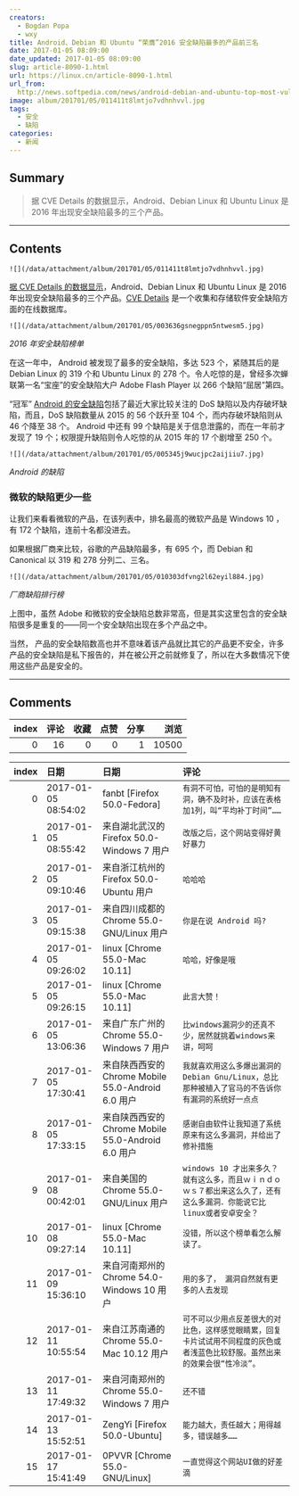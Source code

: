 ```yaml
---
creators:
  - Bogdan Popa
  - wxy
title: Android、Debian 和 Ubuntu “荣膺”2016 安全缺陷最多的产品前三名
date: 2017-01-05 08:09:00
date_updated: 2017-01-05 08:09:00
slug: article-8090-1.html
url: https://linux.cn/article-8090-1.html
url_from: 
  http://news.softpedia.com/news/android-debian-and-ubuntu-top-most-vulnerable-products-chart-in-2016-511514.shtml
image: album/201701/05/011411t8lmtjo7vdhnhvvl.jpg
tags:
  - 安全
  - 缺陷
categories:
  - 新闻
---
```


## Summary

> 据 CVE Details 的数据显示，Android、Debian Linux 和 Ubuntu Linux 是 2016 年出现安全缺陷最多的三个产品。

***

<!-- more -->

## Contents

`![](/data/attachment/album/201701/05/011411t8lmtjo7vdhnhvvl.jpg)`

[据 CVE Details 的数据显示](https://www.cvedetails.com/top-50-products.php?year=2016)，Android、Debian Linux 和 Ubuntu Linux 是 2016 年出现安全缺陷最多的三个产品。[CVE Details](https://www.cvedetails.com/) 是一个收集和存储软件安全缺陷方面的在线数据库。

`![](/data/attachment/album/201701/05/003636gsnegppn5ntwesm5.jpg)`

*2016 年安全缺陷榜单*

在这一年中， Android 被发现了最多的安全缺陷，多达 523 个，紧随其后的是 Debian Linux 的 319 个和 Ubuntu Linux 的 278 个。令人吃惊的是，曾经多次蝉联第一名“宝座”的安全缺陷大户 Adobe Flash Player 以 266 个缺陷“屈居”第四。

“冠军” [Android 的安全缺陷](https://www.cvedetails.com/product/19997/Google-Android.html?vendor_id=1224)包括了最近大家比较关注的 DoS 缺陷以及内存破坏缺陷，而且，DoS 缺陷数量从 2015 的 56 个跃升至 104 个，而内存破坏缺陷则从 46 个降至 38 个。 Android 中还有 99 个缺陷是关于信息泄露的，而在一年前才发现了 19 个；权限提升缺陷则令人吃惊的从 2015 年的 17 个剧增至 250 个。

`![](/data/attachment/album/201701/05/005345j9wucjpc2aijiiu7.jpg)`

*Android 的缺陷*

### 微软的缺陷更少一些

让我们来看看微软的产品，在该列表中，排名最高的微软产品是 Windows 10 ，有 172 个缺陷，连前十名都没进去。

如果根据厂商来比较，谷歌的产品缺陷最多，有 695 个，而 Debian 和 Canonical 以 319 和 278 分列二、三名。

`![](/data/attachment/album/201701/05/010303dfvng2l62eyil884.jpg)`

*厂商缺陷排行榜*

上图中，虽然 Adobe 和微软的安全缺陷总数非常高，但是其实这里包含的安全缺陷很多是重复的——同一个安全缺陷出现在多个产品之中。

当然， 产品的安全缺陷数高也并不意味着该产品就比其它的产品更不安全，许多产品的安全缺陷是私下报告的，并在被公开之前就修复了，所以在大多数情况下使用这些产品是安全的。

***

## Comments


|   index |   评论 |   收藏 |   点赞 |   分享 |   浏览 |
|--------:|-------:|-------:|-------:|-------:|-------:|
|       0 |     16 |      0 |      0 |      1 |  10500 |

|   index | 日期                | 日期                                               | 评论                                                                                                                           |
|--------:|:--------------------|:---------------------------------------------------|:-------------------------------------------------------------------------------------------------------------------------------|
|       0 | 2017-01-05 08:54:02 | fanbt [Firefox 50.0-Fedora]                        | `有洞不可怕，可怕的是明知有洞，确不及时补，应该在表格加1列，叫“平均补丁时间”……`                                                |
|       1 | 2017-01-05 08:55:42 | 来自湖北武汉的 Firefox 50.0-Windows 7 用户         | `改版之后，这个网站变得好黄好暴力`                                                                                             |
|       2 | 2017-01-05 09:10:46 | 来自浙江杭州的 Firefox 50.0-Ubuntu 用户            | `哈哈哈`                                                                                                                       |
|       3 | 2017-01-05 09:15:38 | 来自四川成都的 Chrome 55.0-GNU/Linux 用户          | `你是在说 Android 吗?`                                                                                                         |
|       4 | 2017-01-05 09:26:02 | linux [Chrome 55.0-Mac 10.11]                      | `哈哈，好像是哦`                                                                                                               |
|       5 | 2017-01-05 09:26:15 | linux [Chrome 55.0-Mac 10.11]                      | `此言大赞！`                                                                                                                   |
|       6 | 2017-01-05 13:06:36 | 来自广东广州的 Chrome 55.0-Windows 7 用户          | `比windows漏洞少的还真不少，居然就挑着windows来讲，呵呵`                                                                       |
|       7 | 2017-01-05 17:30:41 | 来自陕西西安的 Chrome Mobile 55.0-Android 6.0 用户 | `我就喜欢用这么多爆出漏洞的Debian Gnu/Linux，总比那种被植入了官马的不告诉你有漏洞的系统好一点点`                               |
|       8 | 2017-01-05 17:33:15 | 来自陕西西安的 Chrome Mobile 55.0-Android 6.0 用户 | `感谢自由软件让我知道了系统原来有这么多漏洞，并给出了修补措施`                                                                 |
|       9 | 2017-01-08 00:42:01 | 来自美国的 Chrome 55.0-GNU/Linux 用户              | `windows 10 才出来多久？就有这么多，而且ｗｉｎｄｏｗｓ７都出来这么久了，还有这么多漏洞．你能说它比linux或者安卓安全？`         |
|      10 | 2017-01-08 09:27:14 | linux [Chrome 55.0-Mac 10.11]                      | `没错，所以这个榜单看怎么解读了。`                                                                                             |
|      11 | 2017-01-09 15:36:10 | 来自河南郑州的 Chrome 54.0-Windows 10 用户         | `用的多了， 漏洞自然就有更多的人去发现`                                                                                        |
|      12 | 2017-01-11 10:55:54 | 来自江苏南通的 Chrome 55.0-Mac 10.12 用户          | `可不可以少用点反差很大的对比色，这样感觉眼睛累，回复卡片试试用不同程度的灰色或者浅蓝色比较舒服。虽然出来的效果会很“性冷淡”。` |
|      13 | 2017-01-11 17:49:32 | 来自河南郑州的 Chrome 55.0-Windows 7 用户          | `还不错`                                                                                                                       |
|      14 | 2017-01-13 15:52:51 | ZengYi [Firefox 50.0-Ubuntu]                       | `能力越大，责任越大；用得越多，错误越多……`                                                                                     |
|      15 | 2017-01-17 15:41:49 | 0PVVR [Chrome 55.0-GNU/Linux]                      | `一直觉得这个网站UI做的好差滴`                                                                                                 |
